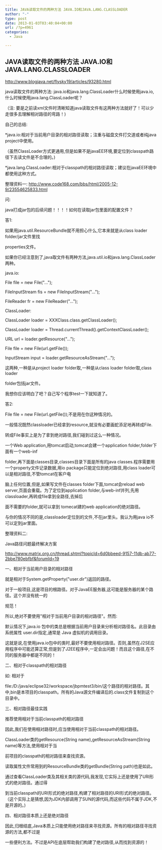 ```yaml
---
title: JAVA读取文件的两种方法 JAVA.IO和JAVA.LANG.CLASSLOADER
author: "-"
type: post
date: 2013-01-03T03:40:04+00:00
url: /?p=4961
categories:
  - Java

---
```

## JAVA读取文件的两种方法 JAVA.IO和JAVA.LANG.CLASSLOADER
http://www.blogjava.net/flysky19/articles/93280.html

java读取文件的两种方法: java.io和java.lang.ClassLoader什么时候使用java.io,什么时候使用java.lang.ClassLoader呢？

（注: 要是之前读xml文件时清晰知道java读取文件有这两种方法就好了！可以少走很多去理解相对路径的弯路！) 

自己的总结: 
  
*java.io:相对于当前用户目录的相对路径读取；注重与磁盘文件打交道或者纯java project中使用。
  
（虽然ClassLoader方式更通用,但是如果不是javaEE环境,要定位到classpath路径下去读文件是不合理的。) 

*java.lang.ClassLoader:相对于classpath的相对路径读取；建议在javaEE环境中都使用这种方式。

整理资料一: http://www.code168.com/bbs/html/2005-12-9/23554625833.html
  
问: 
  
java打成jar包的后续问题！！！！如何在读取jar包里面的配置文件？
  
答1: 
  
如果用java.util.ResourceBundle就不用担心什么,它本来就是从class loader folder/jar文件里找
  
properties文件。
  
如果你已经注意到了,java取文件有两种方法,java.util.io和java.lang.ClassLoader两种。
  
java.io:

File file = new File("...");
   
FileInputStream fis = new FileInputStream("...");
   
FileReader fr = new FileReader("...");

ClassLoader:
  
ClassLoader loader = XXXClass.class.getClassLoader();
   
ClassLoader loader = Thread.currentThread().getContextClassLoader();
   
URL url = loader.getResource("...");
   
File file = new File(url.getFile());
   
InputStream input = loader.getResourceAsStream("...");

这两种,一种是从project loader folder取,一种是从class loader folder取,class loader
  
folder包括jar文件。
  
我想你应该明白了吧？自己写个程序test一下就知道了。

答2: 
  
File file = new File(url.getFile());不是用在你这种情况的。
  
一般情况既然classloader已经拿到resource,就没有必要画蛇添足地再转成File.
  
转成File事实上是为了拿到绝对路径,我们碰到过这么一种情况。
  
一个Web application,用tomcat启动,tomcat会建一个application folder,folder下面有一个web-inf

folder,再下面是classes目录,classes目录下面是所有的java classes.程序需要用一个property文件记录数据,用io package只能定位到绝对路径,用class loader可以是相对路径,不管tomcat在客户电

脑上任何位置,但是,如果写文件在classes folder下面,tomcat会reload web server,页面会重载。为了定位到application folder,与web-inf并列,先用classloader,再转成file拿到全路径,去掉后

面不需要的folder,就可以拿到 tomecat建的web application的绝对路径。
  
与你的情况不同的是,classloader定位到的文件,不在jar里头。我认为用java io不可以定到jar里面。

整理资料二: 
  
Java路径问题最终解决方案
  
http://www.matrix.org.cn/thread.shtml?topicId=6d0bbeed-9157-11db-ab77-2bbe780ebfbf&forumId=19

一、相对于当前用户目录的相对路径
  
就是相对于System.getProperty("user.dir")返回的路径。
  
对于一般项目,这是项目的根路径。对于JavaEE服务器,这可能是服务器的某个路径。这个并没有统一的

规范！
  
所以,绝对不要使用"相对于当前用户目录的相对路径"。然而: 
  
默认情况下,java.io 包中的类总是根据当前用户目录来分析相对路径名。此目录由系统属性 user.dir指定,通常是 Java 虚拟机的调用目录。
  
这就是说,在使用java.io包中的类时,最好不要使用相对路径。否则,虽然在J2SE应用程序中可能还算正常,但是到了J2EE程序中,一定会出问题！而且这个路径,在不同的服务器中都是不同的！

二、相对于classpath的相对路径
  
如: 相对于
  
file:/D:/java/eclipse32/workspace/jbpmtest3/bin/这个路径的相对路径。其中,bin是本项目的classpath。所有的Java源文件编译后的.class文件复制到这个目录中。

三、相对路径最佳实践
  
推荐使用相对于当前classpath的相对路径
  
因此,我们在使用相对路径时,应当使用相对于当前classpath的相对路径。
  
ClassLoader类的getResource(String name),getResourceAsStream(String name)等方法,使用相对于当

前项目的classpath的相对路径来查找资源。
  
读取属性文件常用到的ResourceBundle类的getBundle(String path)也是如此。
  
通过查看ClassLoader类及其相关类的源代码,我发现,它实际上还是使用了URI形式的绝对路径。通过得

到当前classpath的URI形式的绝对路径,构建了相对路径的URI形式的绝对路径。（这个实际上是猜想,因为JDK内部调用了SUN的源代码,而这些代码不属于JDK,不是开源的。) 

四、相对路径本质上还是绝对路径
  
因此,归根结底,Java本质上只能使用绝对路径来寻找资源。所有的相对路径寻找资源的方法,都不过是

一些便利方法。不过是API在底层帮助我们构建了绝对路径,从而找到资源的！